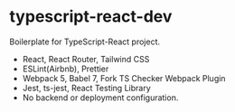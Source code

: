 # typescript-react-dev
Boilerplate for TypeScript-React project. 
- React, React Router, Tailwind CSS
- ESLint(Airbnb), Prettier
- Webpack 5, Babel 7, Fork TS Checker Webpack Plugin
- Jest, ts-jest, React Testing Library
- No backend or deployment configuration.
